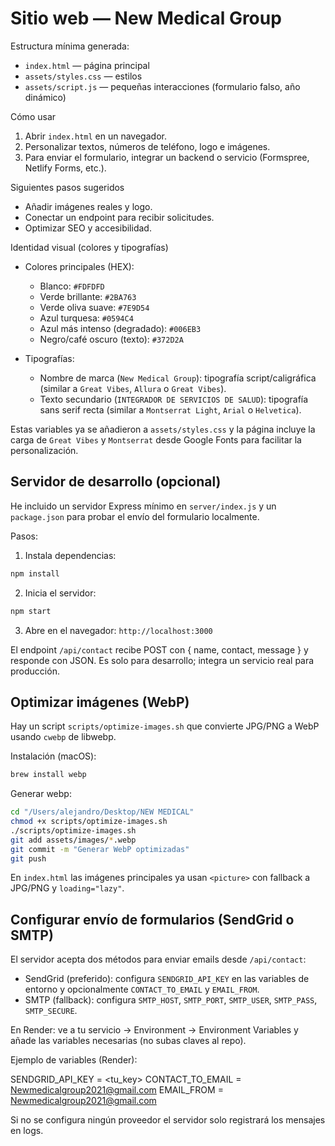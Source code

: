 # Sitio web — New Medical Group

Estructura mínima generada:

- `index.html` — página principal
- `assets/styles.css` — estilos
- `assets/script.js` — pequeñas interacciones (formulario falso, año dinámico)

Cómo usar

1. Abrir `index.html` en un navegador.
2. Personalizar textos, números de teléfono, logo e imágenes.
3. Para enviar el formulario, integrar un backend o servicio (Formspree, Netlify Forms, etc.).

Siguientes pasos sugeridos

- Añadir imágenes reales y logo.
- Conectar un endpoint para recibir solicitudes.
- Optimizar SEO y accesibilidad.

Identidad visual (colores y tipografías)

- Colores principales (HEX):
	- Blanco: `#FDFDFD`
	- Verde brillante: `#2BA763`
	- Verde oliva suave: `#7E9D54`
	- Azul turquesa: `#0594C4`
	- Azul más intenso (degradado): `#006EB3`
	- Negro/café oscuro (texto): `#372D2A`

- Tipografías:
	- Nombre de marca (`New Medical Group`): tipografía script/caligráfica (similar a `Great Vibes`, `Allura` o `Great Vibes`).
	- Texto secundario (`INTEGRADOR DE SERVICIOS DE SALUD`): tipografía sans serif recta (similar a `Montserrat Light`, `Arial` o `Helvetica`).

Estas variables ya se añadieron a `assets/styles.css` y la página incluye la carga de `Great Vibes` y `Montserrat` desde Google Fonts para facilitar la personalización.

## Servidor de desarrollo (opcional)

He incluido un servidor Express mínimo en `server/index.js` y un `package.json` para probar el envío del formulario localmente.

Pasos:

1. Instala dependencias:

```bash
npm install
```

2. Inicia el servidor:

```bash
npm start
```

3. Abre en el navegador: `http://localhost:3000`

El endpoint `/api/contact` recibe POST con { name, contact, message } y responde con JSON. Es solo para desarrollo; integra un servicio real para producción.

## Optimizar imágenes (WebP)

Hay un script `scripts/optimize-images.sh` que convierte JPG/PNG a WebP usando `cwebp` de libwebp.

Instalación (macOS):

```bash
brew install webp
```

Generar webp:

```bash
cd "/Users/alejandro/Desktop/NEW MEDICAL"
chmod +x scripts/optimize-images.sh
./scripts/optimize-images.sh
git add assets/images/*.webp
git commit -m "Generar WebP optimizadas"
git push
```

En `index.html` las imágenes principales ya usan `<picture>` con fallback a JPG/PNG y `loading="lazy"`.

## Configurar envío de formularios (SendGrid o SMTP)

El servidor acepta dos métodos para enviar emails desde `/api/contact`:

- SendGrid (preferido): configura `SENDGRID_API_KEY` en las variables de entorno y opcionalmente `CONTACT_TO_EMAIL` y `EMAIL_FROM`.
- SMTP (fallback): configura `SMTP_HOST`, `SMTP_PORT`, `SMTP_USER`, `SMTP_PASS`, `SMTP_SECURE`.

En Render: ve a tu servicio -> Environment -> Environment Variables y añade las variables necesarias (no subas claves al repo).

Ejemplo de variables (Render):

SENDGRID_API_KEY = <tu_key>
CONTACT_TO_EMAIL = Newmedicalgroup2021@gmail.com
EMAIL_FROM = Newmedicalgroup2021@gmail.com

Si no se configura ningún proveedor el servidor solo registrará los mensajes en logs.
